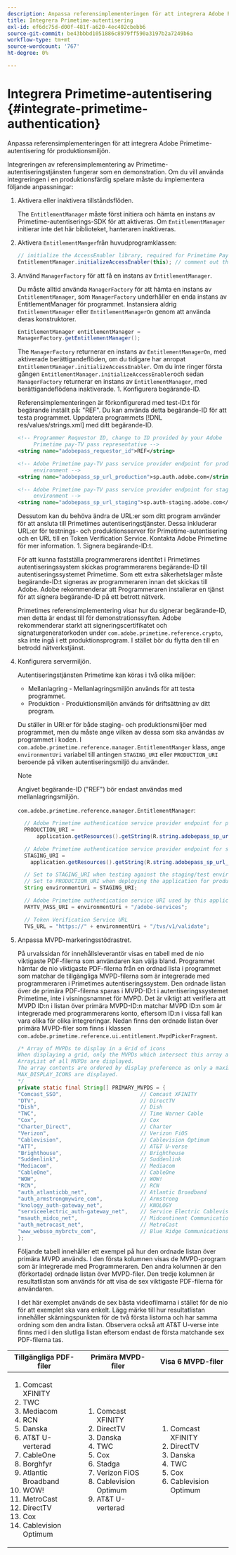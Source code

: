 ```yaml
---
description: Anpassa referensimplementeringen för att integrera Adobe Primetime-autentisering för produktionsmiljön.
title: Integrera Primetime-autentisering
exl-id: ef6dc75d-d00f-481f-a620-4ec402cbebb6
source-git-commit: be43bbbd1051886c8979ff590a3197b2a7249b6a
workflow-type: tm+mt
source-wordcount: '767'
ht-degree: 0%

---
```


# Integrera Primetime-autentisering {#integrate-primetime-authentication}

Anpassa referensimplementeringen för att integrera Adobe Primetime-autentisering för produktionsmiljön.

Integreringen av referensimplementering av Primetime-autentiseringstjänsten fungerar som en demonstration. Om du vill använda integreringen i en produktionsfärdig spelare måste du implementera följande anpassningar:

1. Aktivera eller inaktivera tillståndsflöden.

   The `EntitlementManager` måste först initiera och hämta en instans av Primetime-autentiserings-SDK för att aktiveras. Om `EntitlementManager` initierar inte det här biblioteket, hanteraren inaktiveras.
1. Aktivera `EntitlementManger`från huvudprogramklassen:

   ```java
   // initialize the AccessEnabler library, required for Primetime PayTV Pass entitlement workflows 
   EntitlementManager.initializeAccessEnabler(this); // comment out this line to disable entitlement workflows
   ```

1. Använd `ManagerFactory` för att få en instans av `EntitlementManager`.

   Du måste alltid använda `ManagerFactory` för att hämta en instans av `EntitlementManager`, som `ManagerFactory` underhåller en enda instans av EntitlementManager för programmet. Instansiera aldrig `EntitlementManager` eller `EntitlementManagerOn` genom att använda deras konstruktorer.

   ```java
   EntitlementManager entitlementManager =  
   ManagerFactory.getEntitlementManager();
   ```

   The `ManagerFactory` returnerar en instans av `EntitlementManagerOn`, med aktiverade berättigandeflöden, om du tidigare har anropat `EntitlementManager.initializeAccessEnabler`. Om du inte ringer första gången `EntitlementManager.initializeAccessEnabler`och sedan `ManagerFactory` returnerar en instans av `EntitlementManager`, med berättigandeflödena inaktiverade. 1. Konfigurera begärande-ID.

   Referensimplementeringen är förkonfigurerad med test-ID:t för begärande inställt på: &quot;REF&quot;. Du kan använda detta begärande-ID för att testa programmet. Uppdatera programmets [!DNL res/values/strings.xml] med ditt begärande-ID.

   ```xml
   <!-- Programmer Requestor ID, change to ID provided by your Adobe  
        Primetime pay-TV pass representative --> 
   <string name="adobepass_requestor_id">REF</string> 
   
   <!-- Adobe Primetime pay-TV pass service provider endpoint for production 
        environment --> 
   <string name="adobepass_sp_url_production">sp.auth.adobe.com</string> 
   
   <!-- Adobe Primetime pay-TV pass service provider endpoint for staging  
        environment --> 
   <string name="adobepass_sp_url_staging">sp.auth-staging.adobe.com</string>
   ```

   Dessutom kan du behöva ändra de URL:er som ditt program använder för att ansluta till Primetimes autentiseringstjänster. Dessa inkluderar URL:er för testnings- och produktionsserver för Primetime-autentisering och en URL till en Token Verification Service. Kontakta Adobe Primetime för mer information. 1. Signera begärande-ID:t.

   För att kunna fastställa programmerarens identitet i Primetimes autentiseringssystem skickas programmerarens begärande-ID till autentiseringssystemet Primetime. Som ett extra säkerhetslager måste begärande-ID:t signeras av programmeraren innan det skickas till Adobe. Adobe rekommenderar att Programmeraren installerar en tjänst för att signera begärande-ID på ett betrott nätverk.

   Primetimes referensimplementering visar hur du signerar begärande-ID, men detta är endast till för demonstrationssyften. Adobe rekommenderar starkt att signeringscertifikatet och signaturgeneratorkoden under `com.adobe.primetime.reference.crypto`, ska inte ingå i ett produktionsprogram. I stället bör du flytta den till en betrodd nätverkstjänst.

1. Konfigurera servermiljön.

   Autentiseringstjänsten Primetime kan köras i två olika miljöer:

   * Mellanlagring - Mellanlagringsmiljön används för att testa programmet.
   * Produktion - Produktionsmiljön används för driftsättning av ditt program.

   Du ställer in URI:er för både staging- och produktionsmiljöer med programmet, men du måste ange vilken av dessa som ska användas av programmet i koden. I `com.adobe.primetime.reference.manager.EntitlementManger` klass, ange `environmentUri` variabel till antingen `STAGING_URI` eller `PRODUCTION_URI` beroende på vilken autentiseringsmiljö du använder.

   >[!NOTE]
   >
   >Angivet begärande-ID (&quot;REF&quot;) bör endast användas med mellanlagringsmiljön.

   `com.adobe.primetime.reference.manager.EntitlementManager`:

   ```java
     // Adobe Primetime authentication service provider endpoint for production environment 
     PRODUCTION_URI = 
         application.getResources().getString(R.string.adobepass_sp_url_production); 
   
     // Adobe Primetime authentication service provider endpoint for staging environment 
     STAGING_URI = 
       application.getResources().getString(R.string.adobepass_sp_url_staging); 
   
     // Set to STAGING_URI when testing against the staging/test environment 
     // Set to PRODUCTION_URI when deploying the application for production use 
     String environmentUri = STAGING_URI; 
   
     // Adobe Primetime authentication service URI used by this application 
     PAYTV_PASS_URI = environmentUri + "/adobe-services"; 
   
     // Token Verification Service URL 
     TVS_URL = "https://" + environmentUri + "/tvs/v1/validate";
   ```

1. Anpassa MVPD-markeringsstödrastret.

   På urvalssidan för innehållsleverantör visas en tabell med de nio viktigaste PDF-filerna som användaren kan välja bland. Programmet hämtar de nio viktigaste PDF-filerna från en ordnad lista i programmet som matchar de tillgängliga MVPD-filerna som är integrerade med programmeraren i Primetimes autentiseringssystem. Den ordnade listan över de primära PDF-filerna sparas i MVPD-ID:t i autentiseringssystemet Primetime, inte i visningsnamnet för MVPD. Det är viktigt att verifiera att MVPD ID:n i listan över primära MVPD-ID:n matchar MVPD ID:n som är integrerade med programmerarens konto, eftersom ID:n i vissa fall kan vara olika för olika integreringar. Nedan finns den ordnade listan över primära MVPD-filer som finns i klassen `com.adobe.primetime.reference.ui.entitlement.MvpdPickerFragment`.

   ```java
   /* Array of MVPDs to display in a Grid of icons 
   When displaying a grid, only the MVPDs which intersect this array and the 
   ArrayList of all MVPDs are displayed. 
   The array contents are ordered by display preference as only a maximum of 
   MAX_DISPLAY_ICONS are displayed. 
   */ 
   private static final String[] PRIMARY_MVPDS = { 
   "Comcast_SSO",                         // Comcast XFINITY 
   "DTV",                                 // DirectTV 
   "Dish",                                // Dish 
   "TWC",                                 // Time Warner Cable 
   "Cox",                                 // Cox 
   "Charter_Direct",                      // Charter 
   "Verizon",                             // Verizon FiOS 
   "Cablevision",                         // Cablevision Optimum 
   "ATT",                                 // AT&T U-verse 
   "Brighthouse",                         // Brighthouse 
   "Suddenlink",                          // Suddenlink 
   "Mediacom",                            // Mediacom 
   "CableOne",                            // CableOne 
   "WOW",                                 // WOW! 
   "RCN",                                 // RCN 
   "auth_atlanticbb_net",                 // Atlantic Broadband 
   "auth_armstrongmywire_com",            // Armstrong 
   "knology_auth-gateway_net",            // KNOLOGY 
   "serviceelectric_auth-gateway_net",    // Service Electric Cablevision 
   "msauth_midco_net",                    // Midcontinent Communications 
   "auth_metrocast_net",                  // MetroCast 
   "www_websso_mybrctv_com",              // Blue Ridge Communications 
   };
   ```

   Följande tabell innehåller ett exempel på hur den ordnade listan över primära MVPD används. I den första kolumnen visas de MVPD-program som är integrerade med Programmeraren. Den andra kolumnen är den (förkortade) ordnade listan över MVPD-filer. Den tredje kolumnen är resultatlistan som används för att visa de sex viktigaste PDF-filerna för användaren.

   I det här exemplet används de sex bästa videofilmarna i stället för de nio för att exemplet ska vara enkelt. Lägg märke till hur resultatlistan innehåller skärningspunkten för de två första listorna och har samma ordning som den andra listan. Observera också att AT&amp;T U-verse inte finns med i den slutliga listan eftersom endast de första matchande sex PDF-filerna tas.

| Tillgängliga PDF-filer | Primära MVPD-filer | Visa 6 MVPD-filer |
|--- |--- |--- |
| <ol><li>Comcast XFINITY</li><li>TWC</li><li>Mediacom</li><li>RCN</li><li>Danska</li><li>AT&amp;T U-verterad</li><li>CableOne</li><li>Borghfyr</li><li>Atlantic Broadband</li><li>WOW!</li><li>MetroCast</li><li>DirectTV </li><li>Cox</li><li>Cablevision Optimum</li></ol> | <ol><li>Comcast XFINITY</li><li>DirectTV</li><li>Danska</li><li> TWC</li><li>Cox</li><li>Stadga</li><li>Verizon FiOS</li><li>Cablevision Optimum</li><li>AT&amp;T U-verterad</li></ol> | <ol><li>Comcast XFINITY</li><li>DirectTV</li><li>Danska</li><li>TWC</li><li>Cox</li><li>Cablevision Optimum</li></ol> |
